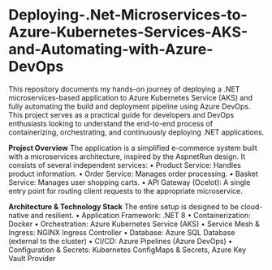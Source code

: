 # Deploying-.Net-Microservices-to-Azure-Kubernetes-Services-AKS-and-Automating-with-Azure-DevOps
This repository documents my hands-on journey of deploying a .NET microservices-based application to Azure Kubernetes Service (AKS) and fully automating the build and deployment pipeline using Azure DevOps.
This project serves as a practical guide for developers and DevOps enthusiasts looking to understand the end-to-end process of containerizing, orchestrating, and continuously deploying .NET applications.

**Project Overview**
The application is a simplified e-commerce system built with a microservices architecture, inspired by the AspnetRun design. It consists of several independent services:
•	Product Service: Handles product information.
•	Order Service: Manages order processing.
•	Basket Service: Manages user shopping carts.
•	API Gateway (Ocelot): A single entry point for routing client requests to the appropriate microservice.

**Architecture & Technology Stack**
The entire setup is designed to be cloud-native and resilient.
•	Application Framework: .NET 8
•	Containerization: Docker
•	Orchestration: Azure Kubernetes Service (AKS)
•	Service Mesh & Ingress: NGINX Ingress Controller
•	Database: Azure SQL Database (external to the cluster)
•	CI/CD: Azure Pipelines (Azure DevOps)
•	Configuration & Secrets: Kubernetes ConfigMaps & Secrets, Azure Key Vault Provider
